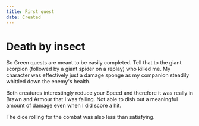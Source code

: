 ```yaml
---
title: First quest
date: Created
---
```


# Death by insect

So Green quests are meant to be easily completed. Tell that to the giant scorpion (followed by a giant spider on a replay) who killed me. My character was effectively just a damage sponge as my companion steadily whittled down the enemy's health.

Both creatures interestingly reduce your Speed and therefore it was really in Brawn and Armour that I was failing. Not able to dish out a meaningful amount of damage even when I did score a hit.

The dice rolling for the combat was also less than satisfying.
